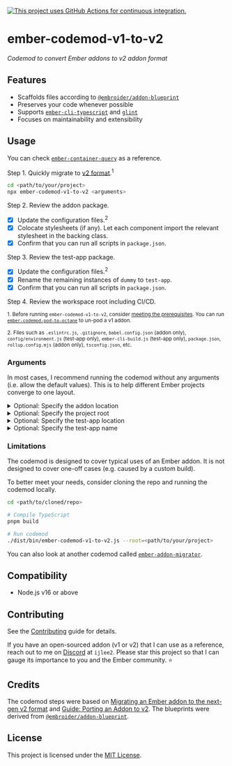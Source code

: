 [![This project uses GitHub Actions for continuous integration.](https://github.com/ijlee2/ember-codemod-v1-to-v2/actions/workflows/ci.yml/badge.svg)](https://github.com/ijlee2/ember-codemod-v1-to-v2/actions/workflows/ci.yml)

# ember-codemod-v1-to-v2

_Codemod to convert Ember addons to v2 addon format_


## Features

- Scaffolds files according to [`@embroider/addon-blueprint`](https://github.com/embroider-build/addon-blueprint)
- Preserves your code whenever possible
- Supports [`ember-cli-typescript`](https://docs.ember-cli-typescript.com/) and [`glint`](https://typed-ember.gitbook.io/glint/)
- Focuses on maintainability and extensibility


## Usage

You can check [`ember-container-query`](https://github.com/ijlee2/ember-container-query/pull/151) as a reference.

Step 1. Quickly migrate to [v2 format](https://github.com/embroider-build/embroider/blob/main/ADDON-AUTHOR-GUIDE.md).<sup>1</sup>

```sh
cd <path/to/your/project>
npx ember-codemod-v1-to-v2 <arguments>
```

Step 2. Review the addon package.

- [x] Update the configuration files.<sup>2</sup>
- [x] Colocate stylesheets (if any). Let each component import the relevant stylesheet in the backing class.
- [x] Confirm that you can run all scripts in `package.json`.

Step 3. Review the test-app package.

- [x] Update the configuration files.<sup>2</sup>
- [x] Rename the remaining instances of `dummy` to `test-app`.
- [x] Confirm that you can run all scripts in `package.json`.

Step 4. Review the workspace root including CI/CD.

<sup>1. Before running `ember-codemod-v1-to-v2`, consider [meeting the prerequisites](https://github.com/embroider-build/embroider/blob/v1.8.3/PORTING-ADDONS-TO-V2.md#part-3-prerequisites-for-v2-addon). You can run [`ember-codemod-pod-to-octane`](https://github.com/ijlee2/ember-codemod-pod-to-octane) to un-pod a v1 addon.</sup>

<sup>2. Files such as `.eslintrc.js`, `.gitignore`, `babel.config.json` (addon only), `config/environment.js` (test-app only), `ember-cli-build.js` (test-app only), `package.json`, `rollup.config.mjs` (addon only), `tsconfig.json`, etc.</sup>


### Arguments

In most cases, I recommend running the codemod without any arguments (i.e. allow the default values). This is to help different Ember projects converge to one layout.

<details>
<summary>Optional: Specify the addon location</summary>

By default, the package name decides where the addon package lives. Pass `--addon-location` to override the logic. This may be useful if you have a workspace with many addons.

```sh
npx ember-codemod-v1-to-v2 --addon-location="packages/ui/buttons"
```

</details>

<details>
<summary>Optional: Specify the project root</summary>

Pass `--root` to run the codemod on a project somewhere else (i.e. not in the current directory).

```sh
npx ember-codemod-v1-to-v2 --root=<path/to/your/project>
```

</details>

<details>
<summary>Optional: Specify the test-app location</summary>

By default, the test-app package lives in the folder `test-app`. Pass `--test-app-location` to override the logic.

```sh
npx ember-codemod-v1-to-v2 --test-app-location="docs-app"
```

</details>

<details>
<summary>Optional: Specify the test-app name</summary>

By default, the test-app package is named `test-app`. Pass `--test-app-name` to override the logic. This may be useful if you have a workspace with many addons.

```sh
npx ember-codemod-v1-to-v2 --test-app-name="test-app-for-ui-buttons"
```

</details>


### Limitations

The codemod is designed to cover typical uses of an Ember addon. It is not designed to cover one-off cases (e.g. caused by a custom build).

To better meet your needs, consider cloning the repo and running the codemod locally.

```sh
cd <path/to/cloned/repo>

# Compile TypeScript
pnpm build

# Run codemod
./dist/bin/ember-codemod-v1-to-v2.js --root=<path/to/your/project>
```

You can also look at another codemod called [`ember-addon-migrator`](https://github.com/NullVoxPopuli/ember-addon-migrator).


## Compatibility

* Node.js v16 or above


## Contributing

See the [Contributing](CONTRIBUTING.md) guide for details.

If you have an open-sourced addon (v1 or v2) that I can use as a reference, reach out to me on [Discord](https://discord.gg/emberjs) at `ijlee2`. Please star this project so that I can gauge its importance to you and the Ember community. ⭐


## Credits

The codemod steps were based on [Migrating an Ember addon to the next-gen v2 format](https://www.kaliber5.de/de/blog/v2-addon_en) and [Guide: Porting an Addon to v2](https://github.com/embroider-build/embroider/blob/v1.8.3/PORTING-ADDONS-TO-V2.md). The blueprints were derived from [`@embroider/addon-blueprint`](https://github.com/embroider-build/addon-blueprint).


## License

This project is licensed under the [MIT License](LICENSE.md).
